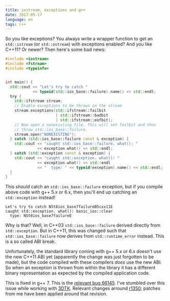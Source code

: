 ```yaml
---
title: iostream, exceptions and g++
date: 2017-05-17
language: en
tags: c++
---
```


So you like exceptions?  You always write a wrapper function to get an
`std::istream` (or `std::ostream`) with exceptions enabled? And you
like C++11? Or newer? Then here's some bad news:

```c++
#include <iostream>
#include <fstream>
#include <typeinfo>


int main() {
  std::cout << "Let's try to catch "
            << typeid(std::ios_base::failure).name() << std::endl;
  try {
    std::ifstream stream;
    // Enable exceptions to be thrown on the stream
    stream.exceptions(std::ifstream::failbit
                      | std::ifstream::badbit
                      | std::ifstream::eofbit);
    // Now open a nonexisting file. This will set failbit and thus
    // throw std::ios_base::failure.
    stream.open("NONEXISTING");
  } catch (std::ios_base::failure const & exception) {
    std::cout << "caught std::ios_base::failure. what(): "
              << exception.what() << std::endl;
  } catch (std::exception const & exception) {
    std::cout << "caught std::exception. what(): "
              << exception.what() << std::endl
              << "  type: " << typeid(exception).name() << std::endl;
  }
}
```

This *should* catch an `std::ios_base::failure` exception, but if you
compile above code with g++ 5.x or 6.x, then you'll end up catching an
`std::exception` instead!

```
Let's try to catch NSt8ios_base7failureB5cxx11E
caught std::exception. what(): basic_ios::clear
  type: NSt8ios_base7failureE
```

Why is that?  Well, in C++03 `std::ios_base::failure` derived directly
from `std::exception`.  But in C++11, this was changed such that
`std::ios_base::failure` now derives from `std::runtime_error`
instead.  This is a so called ABI break.

Unfortunately, the standard library coming with g++ 5.x or 6.x doesn't
use the new C++11 ABI yet (apparently the change was just forgotten to
be made), but the code compiled with these compilers *does* use the
new ABI.  So when an exception is thrown from within the library it
has a different binary representation as expected by the compiled
application code.

This is fixed in g++ 7.  This is the [relevant bug
66145](https://gcc.gnu.org/bugzilla/show_bug.cgi?id=66145).  I've
stumbled over this issue while working with
[3DTK](https://sourceforge.net/p/slam6d/).  Relevant changes arround
[r1350](https://sourceforge.net/p/slam6d/code/1350/); patches from me
have been applied around that revision.
